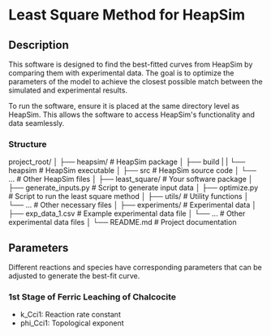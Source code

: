 # Least Square Method for HeapSim
## Description
This software is designed to find the best-fitted curves from HeapSim by comparing them with experimental data. The goal is to optimize the parameters of the model to achieve the closest possible match between the simulated and experimental results.

To run the software, ensure it is placed at the same directory level as HeapSim. This allows the software to access HeapSim's functionality and data seamlessly.

### Structure
project_root/
│
├── heapsim/                # HeapSim package
│   ├── build
|   |   └── heapsim         # HeapSim executable
│   ├── src                 # HeapSim source code
│   └── ...                 # Other HeapSim files
│
├── least_square/      # Your software package
│   ├── generate_inputs.py    # Script to generate input data
│   ├── optimize.py           # Script to run the least square method
│   ├── utils/                # Utility functions
│   └── ...                   # Other necessary files
│
├── experiments/              # Experimental data
│   ├── exp_data_1.csv        # Example experimental data file
│   └── ...                   # Other experimental data files
│
└── README.md                 # Project documentation

## Parameters
Different reactions and species have corresponding parameters that can be adjusted to generate the best-fit curve.

### 1st Stage of Ferric Leaching of Chalcocite
* k_Cci1: Reaction rate constant
* phi_Cci1: Topological exponent


